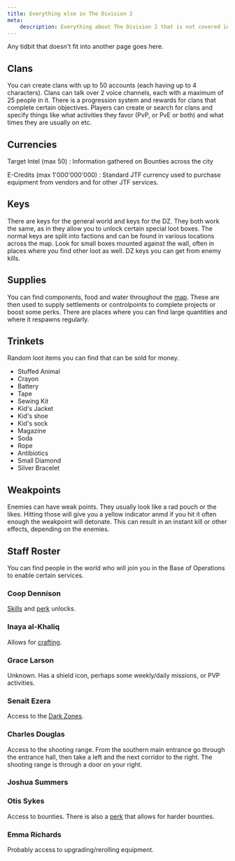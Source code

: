```yaml
---
title: Everything else in The Division 2
meta:
    description: Everything about The Division 2 that is not covered in other places on this site.
---
```


Any tidbit that doesn't fit into another page goes here.

## Clans

You can create clans with up to 50 accounts (each having up to 4 characters). Clans can talk over 2 voice channels, each with a maximum of 25 people in it. There is a progression system and rewards for clans that complete certain objectives. Players can create or search for clans and specify things like what activities they favor (PvP, or PvE or both) and what times they are usually on etc. 

## Currencies

Target Intel (max 50)
:   Information gathered on Bounties across the city

 E-Credits (max 1'000'000'000)
:   Standard JTF currency used to purchase equipment from vendors and for other JTF services.

## Keys

There are keys for the general world and keys for the DZ. They both work the same, as in they allow you to unlock certain special loot boxes. The normal keys are split into factions and can be found in various locations across the map. Look for small boxes mounted against the wall, often in places where you find other loot as well. DZ keys you can get from enemy kills.

## Supplies

You can find components, food and water throughout the [map](/map.html). These are then used to supply settlements or controlpoints to complete projects or boost some perks. There are places where you can find large quantities and where it respawns regularly.

## Trinkets

Random loot items you can find that can be sold for money.

- Stuffed Animal
- Crayon
- Battery
- Tape
- Sewing Kit
- Kid's Jacket
- Kid's shoe
- Kid's sock
- Magazine
- Soda
- Rope
- Antibiotics
- Small Diamond
- Silver Bracelet


## Weakpoints

Enemies can have weak points. They usually look like a rad pouch or the likes. Hitting those will give you a yellow indicator anmd if you hit it often enough the weakpoint will detonate. This can result in an instant kill or other effects, depending on the enemies. 

## Staff Roster

You can find people in the world who will join you in the Base of Operations to enable certain services.

### Coop Dennison

[Skills](/skills.html) and [perk](/perks.html) unlocks.

### Inaya al-Khaliq

Allows for [crafting](/crafting.html).

### Grace Larson

Unknown. Has a shield icon, perhaps some weekly/daily missions, or PVP activities.

### Senait Ezera

Access to the [Dark Zones](/dark-zone.html).

### Charles Douglas

Access to the shooting range. From the southern main entrance go through the entrance hall, then take a left and the next corridor to the right. The shooting range is through a door on your right.

### Joshua Summers

### Otis Sykes

Access to bounties. There is also a [perk](/perks.html) that allows for harder bounties.

### Emma Richards

Probably access to upgrading/rerolling equipment.
